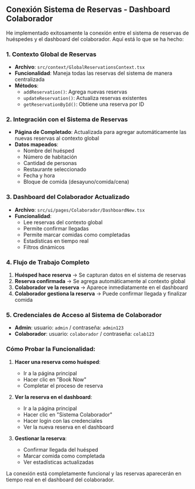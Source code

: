 ## Conexión Sistema de Reservas - Dashboard Colaborador

He implementado exitosamente la conexión entre el sistema de reservas de huéspedes y el dashboard del colaborador. Aquí está lo que se ha hecho:

### 1. Contexto Global de Reservas

- **Archivo**: `src/context/GlobalReservationsContext.tsx`
- **Funcionalidad**: Maneja todas las reservas del sistema de manera centralizada
- **Métodos**:
  - `addReservation()`: Agrega nuevas reservas
  - `updateReservation()`: Actualiza reservas existentes
  - `getReservationById()`: Obtiene una reserva por ID

### 2. Integración con el Sistema de Reservas

- **Página de Completado**: Actualizada para agregar automáticamente las nuevas reservas al contexto global
- **Datos mapeados**:
  - Nombre del huésped
  - Número de habitación
  - Cantidad de personas
  - Restaurante seleccionado
  - Fecha y hora
  - Bloque de comida (desayuno/comida/cena)

### 3. Dashboard del Colaborador Actualizado

- **Archivo**: `src/ui/pages/Colaborador/DashboardNew.tsx`
- **Funcionalidad**:
  - Lee reservas del contexto global
  - Permite confirmar llegadas
  - Permite marcar comidas como completadas
  - Estadísticas en tiempo real
  - Filtros dinámicos

### 4. Flujo de Trabajo Completo

1. **Huésped hace reserva** → Se capturan datos en el sistema de reservas
2. **Reserva confirmada** → Se agrega automáticamente al contexto global
3. **Colaborador ve la reserva** → Aparece inmediatamente en el dashboard
4. **Colaborador gestiona la reserva** → Puede confirmar llegada y finalizar comida

### 5. Credenciales de Acceso al Sistema de Colaborador

- **Admin**: usuario: `admin` / contraseña: `admin123`
- **Colaborador**: usuario: `colaborador` / contraseña: `colab123`

### Cómo Probar la Funcionalidad:

1. **Hacer una reserva como huésped**:

   - Ir a la página principal
   - Hacer clic en "Book Now"
   - Completar el proceso de reserva

2. **Ver la reserva en el dashboard**:

   - Ir a la página principal
   - Hacer clic en "Sistema Colaborador"
   - Hacer login con las credenciales
   - Ver la nueva reserva en el dashboard

3. **Gestionar la reserva**:
   - Confirmar llegada del huésped
   - Marcar comida como completada
   - Ver estadísticas actualizadas

La conexión está completamente funcional y las reservas aparecerán en tiempo real en el dashboard del colaborador.

